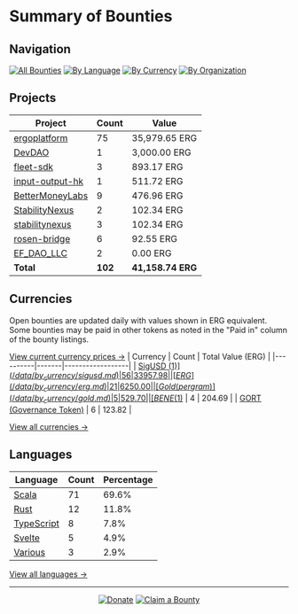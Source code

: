 <!-- GENERATED FILE - DO NOT EDIT DIRECTLY -->
<!-- Generated on: 2025-07-13 02:11:02 -->

# Summary of Bounties

## Navigation

[![All Bounties](https://img.shields.io/badge/All%20Bounties-102-blue)](/data/all.md) [![By Language](https://img.shields.io/badge/By%20Language-8-green)](/data/summary.md#languages) [![By Currency](https://img.shields.io/badge/By%20Currency-7-yellow)](/data/summary.md#currencies) [![By Organization](https://img.shields.io/badge/By%20Organization-9-orange)](/data/summary.md#projects)

## Projects

| Project | Count | Value |
|----------|-------|-------|
| [ergoplatform](/data/by_org/ergoplatform.md) | 75 | 35,979.65 ERG |
| [DevDAO](/data/by_org/devdao.md) | 1 | 3,000.00 ERG |
| [fleet-sdk](/data/by_org/fleet-sdk.md) | 3 | 893.17 ERG |
| [input-output-hk](/data/by_org/input-output-hk.md) | 1 | 511.72 ERG |
| [BetterMoneyLabs](/data/by_org/bettermoneylabs.md) | 9 | 476.96 ERG |
| [StabilityNexus](/data/by_org/stabilitynexus.md) | 2 | 102.34 ERG |
| [stabilitynexus](/data/by_org/stabilitynexus.md) | 3 | 102.34 ERG |
| [rosen-bridge](/data/by_org/rosen-bridge.md) | 6 | 92.55 ERG |
| [EF_DAO_LLC](/data/by_org/ef_dao_llc.md) | 2 | 0.00 ERG |
| **Total** | **102** | **41,158.74 ERG** |

## Currencies

Open bounties are updated daily with values shown in ERG equivalent. Some bounties may be paid in other tokens as noted in the "Paid in" column of the bounty listings.

[View current currency prices →](/data/currency_prices.md)
| Currency | Count | Total Value (ERG) |
|----------|-------|------------------|
| [SigUSD ($1)](/data/by_currency/sigusd.md) | 56 | 33957.98 |
| [ERG](/data/by_currency/erg.md) | 21 | 6250.00 |
| [Gold (per gram)](/data/by_currency/gold.md) | 5 | 529.70 |
| [BENE ($1)](/data/by_currency/bene.md) | 4 | 204.69 |
| [GORT (Governance Token)](/data/by_currency/gort.md) | 6 | 123.82 |

[View all currencies →](/data/by_currency/)

## Languages

| Language | Count | Percentage |
|----------|-------|------------|
| [Scala](/data/by_language/scala.md) | 71 | 69.6% |
| [Rust](/data/by_language/rust.md) | 12 | 11.8% |
| [TypeScript](/data/by_language/typescript.md) | 8 | 7.8% |
| [Svelte](/data/by_language/svelte.md) | 5 | 4.9% |
| [Various](/data/by_language/various.md) | 3 | 2.9% |

[View all languages →](/data/by_language/)



---

<div align="center">
  <p>
    <a href="../docs/donate.md"><img src="https://img.shields.io/badge/❤️%20Donate-F44336" alt="Donate"></a>
    <a href="../docs/bounty-submission-guide.md#reserving-a-bounty"><img src="https://img.shields.io/badge/🔒%20How%20To%20Claim-4CAF50" alt="Claim a Bounty"></a>
  </p>
</div>


<!-- END OF GENERATED CONTENT -->
